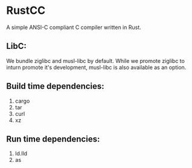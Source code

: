 # RustCC

A simple ANSI-C compliant C compiler written in Rust.

## LibC:

We bundle ziglibc and musl-libc by default.
While we promote ziglibc to inturn promote it's development, musl-libc is also available as an option.

## Build time dependencies:

1. cargo
1. tar
1. curl
1. xz

## Run time dependencies:

1. ld.lld
1. as

